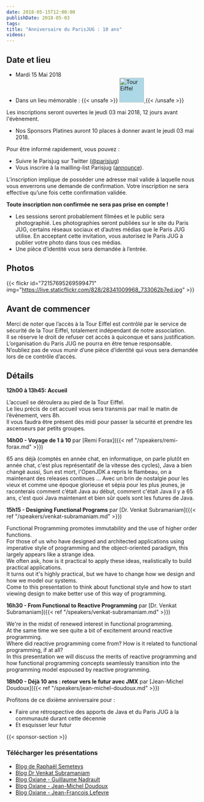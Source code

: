 ```yaml
---
date: 2018-05-15T12:00:00
publishDate: 2018-05-03
tags:
title: "Anniversaire du ParisJUG : 10 ans"
videos:
---
```


## Date et lieu

- Mardi 15 Mai 2018
- Dans un lieu mémorable : {{< unsafe >}}
  <a href="https://www.toureiffel.paris/fr/entreprise/salon-gustave-eiffel">
    <img src="https://www.toureiffel.paris/themes/custom/tour_eiffel/img/tour-eiffel-icon-w.svg " style="background-color: lightblue;" alt="Tour Eiffel" width="64">
  </a>
{{< /unsafe >}}

Les inscriptions seront ouvertes le jeudi 03 mai 2018, 12 jours avant l'évènement.  

* Nos Sponsors Platines auront 10 places à donner avant le jeudi 03 mai 2018.

Pour être informé rapidement, vous pouvez :

* Suivre le Parisjug sur Twitter ([@parisjug](http://www.twitter.com/parisjug))
* Vous inscrire à la mailling-list Parisjug ([announce](https://my.sendinblue.com/users/subscribe/js_id/2zu5c/id/1)).

L’inscription implique de posséder une adresse mail valide à laquelle nous vous enverrons une demande de confirmation. Votre inscription ne sera effective qu’une fois cette confirmation validée.

**Toute inscription non confirmée ne sera pas prise en compte !**

* Les sessions seront probablement filmées et le public sera photographié. Les photographies seront publiées sur le site du Paris JUG, certains réseaux sociaux et d’autres médias que le Paris JUG utilise. En acceptant cette invitation, vous autorisez le Paris JUG à publier votre photo dans tous ces médias.
* Une pièce d’identité vous sera demandée à l’entrée. 

## Photos

{{< flickr id="72157695269599471" img="https://live.staticflickr.com/828/28341009968_733062b7ed.jpg" >}}

## Avant de commencer

Merci de noter que l’accès à la Tour Eiffel est contrôlé par le service de sécurité de la Tour Eiffel, totalement indépendant de notre association.  
Il se réserve le droit de refuser cet accès à quiconque et sans justification.  
L’organisation du Paris JUG ne pourra en être tenue responsable.  
N’oubliez pas de vous munir d’une pièce d’identité qui vous sera demandée lors de ce contrôle d’accès.

## Détails

**12h00 à 13h45: Accueil**

L’accueil se déroulera au pied de la Tour Eiffel.  
Le lieu précis de cet accueil vous sera transmis par mail le matin de l’événement, vers 8h.  
Il vous faudra être présent dès midi pour passer la sécurité et prendre les ascenseurs par petits groupes.

**14h00 - Voyage de 1 à 10** par [Remi Forax]({{< ref "/speakers/remi-forax.md" >}})

65 ans déjà (comptés en année chat, en informatique, on parle plutôt en année chat, c'est plus représentatif de la vitesse des cycles), Java a bien changé aussi, Sun est mort, l'OpenJDK a repris le flambeau, on a maintenant des releases continues ...
Avec un brin de nostalgie pour les vieux et comme une époque glorieuse et sépia pour les plus jeunes, je raconterais comment c’était Java au début, comment c'était Java il y a 65 ans, c'est quoi Java maintenant et bien sûr quels sont les futures de Java.

**15h15 - Designing Functional Programs** par [Dr. Venkat Subramaniam]({{< ref "/speakers/venkat-subramaniam.md" >}})

Functional Programming promotes immutability and the use of higher order functions.  
For those of us who have designed and architected applications using imperative style of programming and the object-oriented paradigm, this largely appears like a strange idea.  
We often ask, how is it practical to apply these ideas, realistically to build practical applications.  
It turns out it's highly practical, but we have to change how we design and how we model our systems.  
Come to this presentation to think about functional style and how to start viewing design to make better use of this way of programming.

**16h30 - From Functional to Reactive Programming** par [Dr. Venkat Subramaniam]({{< ref "/speakers/venkat-subramaniam.md" >}})

We're in the midst of renewed interest in functional programming.  
At the same time we see quite a bit of excitement around reactive programming.  
Where did reactive programming come from? How is it related to functional programming, if at all?  
In this presentation we will discuss the merits of reactive programming and how functional programming concepts seamlessly transition into the programming model espoused by reactive programming.

**18h00 - Déjà 10 ans : retour vers le futur avec JMX** par [Jean-Michel Doudoux]({{< ref "/speakers/jean-michel-doudoux.md" >}})

Profitons de ce dixième anniversaire pour :

* Faire une rétrospective des apports de Java et du Paris JUG à la communauté durant cette décennie
* Et esquisser leur futur

{{< sponsor-section >}}

### Télécharger les présentations

* [Blog de Raphaël Semeteys](https://blog.worldline.tech/2018/06/05/paris-jug-10-years.html)
* [Blog Dr Venkat Subramaniam](http://blog.agiledeveloper.com/2018/05/im-blessed-deeply-humbled-and-very.html)
* [Blog Oxiane - Guillaume Nadrault](https://blog.oxiane.com/2018/06/05/notre-premier-paris-jug/)
* [Blog Oxiane - Jean-Michel Doudoux](https://blog.oxiane.com/2018/05/18/dixieme-anniversaire-du-paris-jug/)
* [Blog Oxiane - Jean-Francois Lefevre](https://blog.oxiane.com/2018/05/17/paris-jug-10-ans-deja/)
